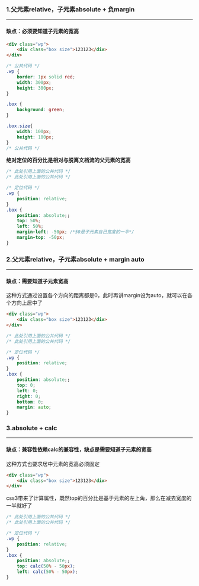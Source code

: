 ### 1.父元素relative，子元素absolute + 负margin

---

#### 缺点：必须要知道子元素的宽高

```html
<div class="wp">
    <div class="box size">123123</div>
</div>
```

```css
/* 公共代码 */
.wp {
    border: 1px solid red;
    width: 300px;
    height: 300px;
}

.box {
    background: green;    
}

.box.size{
    width: 100px;
    height: 100px;
}
/* 公共代码 */
```

**绝对定位的百分比是相对与脱离文档流的父元素的宽高**

```css
/* 此处引用上面的公共代码 */
/* 此处引用上面的公共代码 */

/* 定位代码 */
.wp {
    position: relative;
}
.box {
    position: absolute;;
    top: 50%;
    left: 50%;
    margin-left: -50px;	/*50是子元素自己宽度的一半*/
    margin-top: -50px;
}
```



### 2.父元素relative，子元素absolute + margin auto

---

#### 缺点：需要知道子元素宽高

这种方式通过设置各个方向的距离都是0，此时再讲margin设为auto，就可以在各个方向上居中了

```html
<div class="wp">
    <div class="box size">123123</div>
</div>
```

```css
/* 此处引用上面的公共代码 */
/* 此处引用上面的公共代码 */

/* 定位代码 */
.wp {
    position: relative;
}
.box {
    position: absolute;;
    top: 0;
    left: 0;
    right: 0;
    bottom: 0;
    margin: auto;
}
```



### 3.absolute + calc

---

#### 缺点：兼容性依赖calc的兼容性，缺点是需要知道子元素的宽高

这种方式也要求居中元素的宽高必须固定

```html
<div class="wp">
    <div class="box size">123123</div>
</div>
```

css3带来了计算属性，既然top的百分比是基于元素的左上角，那么在减去宽度的一半就好了

```css
/* 此处引用上面的公共代码 */
/* 此处引用上面的公共代码 */

/* 定位代码 */
.wp {
    position: relative;
}
.box {
    position: absolute;;
    top: calc(50% - 50px);
    left: calc(50% - 50px);
}
```

